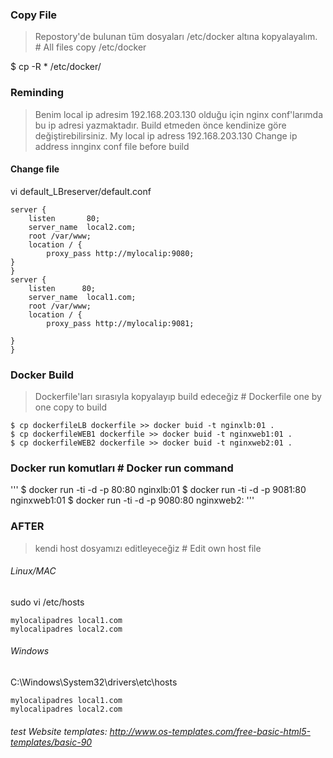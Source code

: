 ### Copy File 
> Repostory'de bulunan tüm dosyaları /etc/docker altına kopyalayalım. # All files copy /etc/docker

$ cp -R * /etc/docker/

### Reminding

> Benim local ip adresim 192.168.203.130 olduğu için nginx conf'larımda bu ip adresi yazmaktadır. Build etmeden önce kendinize göre değiştirebilirsiniz.
My local ip adress 192.168.203.130 Change ip address innginx conf file before build

#### Change file
vi default_LBreserver/default.conf
```
server {
    listen       80;
    server_name  local2.com;
    root /var/www;
    location / {
        proxy_pass http://mylocalip:9080;
}
}
server {
    listen      80;
    server_name  local1.com;
    root /var/www;
    location / {
        proxy_pass http://mylocalip:9081;

}
}
```
### Docker Build
> Dockerfile'ları sırasıyla kopyalayıp build edeceğiz # Dockerfile one by one  copy  to build
```
$ cp dockerfileLB dockerfile >> docker buid -t nginxlb:01 .
$ cp dockerfileWEB1 dockerfile >> docker buid -t nginxweb1:01 .
$ cp dockerfileWEB2 dockerfile >> docker buid -t nginxweb2:01 .
```
### Docker run komutları # Docker run command
'''
$ docker run -ti -d -p 80:80 nginxlb:01
$ docker run -ti -d -p 9081:80 nginxweb1:01
$ docker run -ti -d -p 9080:80 nginxweb2:
'''
### AFTER
> kendi host dosyamızı editleyeceğiz # Edit own host file
###### Linux/MAC
sudo vi /etc/hosts
```
mylocalipadres local1.com
mylocalipadres local2.com
```
######  Windows
C:\Windows\System32\drivers\etc\hosts
```
mylocalipadres local1.com
mylocalipadres local2.com
```

###### test Website templates: http://www.os-templates.com/free-basic-html5-templates/basic-90
